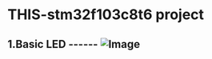 # THIS-stm32f103c8t6 project

1.Basic LED ------
![Image](https://github.com/user-attachments/assets/b423737c-d772-4baf-aeef-09b942e8ab96)
------
